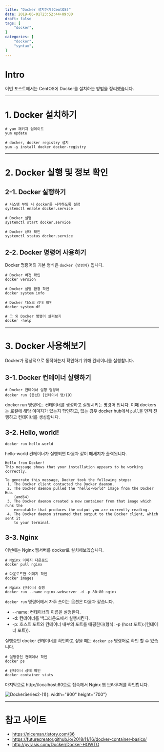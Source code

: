 ```yaml
---
title: "Docker 설치하기(CentOS)"
date: 2019-06-01T23:52:44+09:00
draft: false
tags: [
    "docker",
]
categories: [
    "docker",
    "syntax",
]
---
```


# Intro
이번 포스트에서는 CentOS에 Docker를 설치하는 방법을 정리했습니다.

***

# 1. Docker 설치하기

```
# yum 패키지 업데이트
yum update

# docker, docker registry 설치
yum -y install docker docker-registry
```

***

# 2. Docker 실행 및 정보 확인

## 2-1. Docker 실행하기

```
# 시스템 부팅 시 docker를 시작하도록 설정
systemctl enable docker.service

# Docker 실행
systemctl start docker.service

# Docker 상태 확인
systemctl status docker.service
```

## 2-2. Docker 명령어 사용하기

Docker 명령어의 기본 형식은 `docker {명령어}` 입니다.

```
# Docker 버전 확인
docker version

# Docker 실행 환경 확인
docker system info

# Docker 디스크 상태 확인
docker system df

# 그 외 Docker 명령어 살펴보기
docker -help
```

***

# 3. Docker 사용해보기

Docker가 정상적으로 동작하는지 확인하기 위해 컨테이너를 실행합니다.

## 3-1. Docker 컨테이너 실행하기

```
# Docker 컨테이너 실행 명령어
docker run {옵션} {컨테이너 명/ID}
```

docker run 명령어는 컨테이너를 생성하고 실행시키는 명령어 입니다. 이때 dockers는 로컬에 해당 이미지가 있는지 학인하고, 없는 경우 docker hub에서 `pull`을 먼저 진행하고 컨테이너를 생성합니다.

## 3-2. Hello, world!

```
docker run hello-world
```
hello-world 컨테이너가 실행되면 다음과 같이 메세지가 출력됩니다.

```
Hello from Docker!
This message shows that your installation appears to be working correctly.

To generate this message, Docker took the following steps:
 1. The Docker client contacted the Docker daemon.
 2. The Docker daemon pulled the "hello-world" image from the Docker Hub.
    (amd64)
 3. The Docker daemon created a new container from that image which runs the
    executable that produces the output you are currently reading.
 4. The Docker daemon streamed that output to the Docker client, which sent it
    to your terminal.
```

## 3-3. Nginx

이번에는 Nginx 웹서버를 docker로 설치해보겠습니다.

```
# Nginx 이미지 다운로드
docker pull nginx

# 다운로드한 이미지 확인
docker images

# Nginx 컨테이너 실행
docker run --name nginx-webserver -d -p 80:80 nginx
```

`docker run` 명령어에서 자주 쓰이는 옵션은 다음과 같습니다.
- --name: 컨테이너의 이름을 설정한다.
- -d: 컨테이너를 백그라운드에서 실행시킨다.
- -p: 호스트 포트와 컨테이너 내부의 포트를 매핑한다(형식: -p {host 포트}:{컨테이너 포트}).

실행중인 docker 컨테이너를 확인하고 싶을 때는 `docker ps` 명령어로 확인 할 수 있습니다.

```
# 실행중인 컨테이너 확인
docker ps

# 컨테이너 상태 확인
docker container stats
```

마지막으로 http://localhost:80으로 접속해서 Nginx 웹 브라우저를 확인합니다.

![DockerSeries2-(1)](/assets/images/2019-06-01-DockerSeries2/1.png){: width="900" height="700"}

***

# 참고 사이트
- https://niceman.tistory.com/36
- https://futurecreator.github.io/2018/11/16/docker-container-basics/
- http://pyrasis.com/Docker/Docker-HOWTO